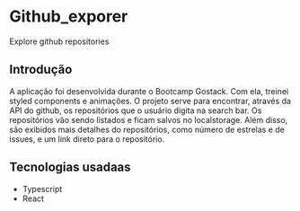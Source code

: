 # Github_exporer
Explore github repositories 

## Introdução

A aplicação foi desenvolvida durante o Bootcamp Gostack. Com ela, treinei styled components e animações. 
O projeto serve para encontrar, através da API do github, os repositórios que o usuário digita na search bar. 
Os repositórios vão sendo listados e ficam salvos no localstorage. 
Além disso, são exibidos mais detalhes do repositórios, como número de estrelas e de issues, e um link direto para o repositório. 

## Tecnologias usadaas 

* Typescript 
* React 
